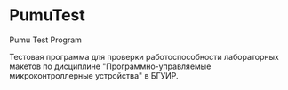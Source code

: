 # PumuTest
Pumu Test Program

Тестовая программа для проверки работоспособности
лабораторных макетов по дисциплине "Программно-управляемые микроконтроллерные устройства" 
в БГУИР.
